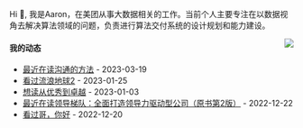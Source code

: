 Hi 👋, 我是Aaron，在美团从事大数据相关的工作。当前个人主要专注在以数据视角去解决算法领域的问题，负责进行算法交付系统的设计规划和能力建设。

<p >

<img align="right" src="https://github-readme-stats.vercel.app/api?username=aaronshan&show_icons=true&icon_color=805AD5&text_color=718096&bg_color=ffffff&hide_title=true" />

<p align="left">
     
#### 我的动态

<!-- douban starts -->
* <a href='https://book.douban.com/subject/35473807/' target='_blank'>最近在读沟通的方法</a> - 2023-03-19
* <a href='http://movie.douban.com/subject/35267208/' target='_blank'>看过流浪地球2</a> - 2023-01-25
* <a href='https://book.douban.com/subject/34882512/' target='_blank'>想读从优秀到卓越</a> - 2023-01-03
* <a href='https://book.douban.com/subject/26863476/' target='_blank'>最近在读领导梯队：全面打造领导力驱动型公司（原书第2版）</a> - 2022-12-22
* <a href='http://movie.douban.com/subject/35102469/' target='_blank'>看过哥，你好</a> - 2022-12-20
<!-- douban ends -->

<!-- recent_releases starts -->

<!-- recent_releases ends -->
</p>

</p>
